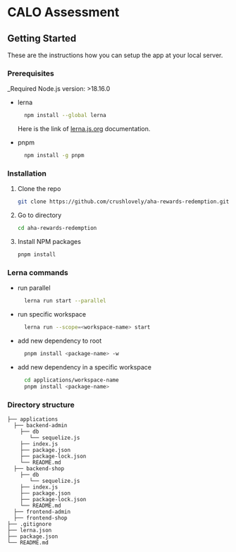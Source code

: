 # CALO Assessment

<!-- GETTING STARTED -->
## Getting Started

These are the instructions how you can setup the app at your local server.

### Prerequisites

_Required Node.js version: >18.16.0

* lerna
  ```sh
    npm install --global lerna
  ```
  Here is the link of <a href="https://lerna.js.org/docs/getting-started">lerna.js.org</a> documentation.

* pnpm
  ```sh
    npm install -g pnpm
  ```

### Installation

1. Clone the repo
   ```sh
   git clone https://github.com/crushlovely/aha-rewards-redemption.git
   ```
2. Go to directory
    ```sh
   cd aha-rewards-redemption
   ```

3. Install NPM packages
   ```sh
   pnpm install
   ```

### Lerna commands
* run parallel
  ```sh
    lerna run start --parallel
  ```
* run specific workspace
  ```sh
    lerna run --scope=<workspace-name> start
  ```
* add new dependency to root
  ```sh
    pnpm install <package-name> -w
  ```
* add new dependency in a specific workspace
  ```sh
    cd applications/workspace-name
    pnpm install <package-name>
  ```

### Directory structure
  ```
├── applications
    ├── backend-admin
      ├── db
         └── sequelize.js
      ├── index.js
      ├── package.json
      ├── package-lock.json
      └── README.md
    ├── backend-shop
      ├── db
         └── sequelize.js
      ├── index.js
      ├── package.json
      ├── package-lock.json
      └── README.md
    ├── frontend-admin
    ├── frontend-shop
├── .gitignore
├── lerna.json
├── package.json
└── README.md
  ```
